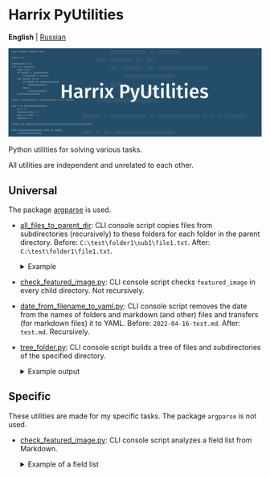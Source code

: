# Harrix PyUtilities

**English** | [Russian](https://github.com/Harrix/harrix-pyutilities/blob/main/README.ru.md)

![Harrix PyUtilities](img/featured-image.svg)

Python utilities for solving various tasks.

All utilities are independent and unrelated to each other.

## Universal

The package [argparse](https://docs.python.org/3/library/argparse.html) is used.

- [all_files_to_parent_dir](https://github.com/Harrix/harrix-pyutilities/blob/main/src/all_files_to_parent_dir.py): CLI console script copies files from subdirectories (recursively) to these folders for each folder in the parent directory. Before: `C:\test\folder1\sub1\file1.txt`. After: `C:\test\folder1\file1.txt`.

  <details>
  <summary>Example</summary>

  **Before:**

  ```text
  C:\test
  ├─ folder1
  │  ├─ image.jpg
  │  ├─ sub1
  │  │  ├─ file1.txt
  │  │  └─ file2.txt
  │  └─ sub2
  │     ├─ file3.txt
  │     └─ file4.txt
  └─ folder2
    └─ sub3
        ├─ file6.txt
        └─ sub4
          └─ file5.txt
  ```

  **After:**

  ```text
  C:\test
  ├─ folder1
  │  ├─ file1.txt
  │  ├─ file2.txt
  │  ├─ file3.txt
  │  ├─ file4.txt
  │  └─ image.jpg
  └─ folder2
    ├─ file5.txt
    └─ file6.txt
  ```

  </details>

- [check_featured_image.py](https://github.com/Harrix/harrix-pyutilities/blob/main/src/check_featured_image.py): CLI console script checks `featured_image` in every child directory. Not recursively.

- [date_from_filename_to_yaml.py](https://github.com/Harrix/harrix-pyutilities/blob/main/src/date_from_filename_to_yaml.py): CLI console script removes the date from the names of folders and markdown (and other) files and transfers (for markdown files) it to YAML. Before: `2022-04-16-test.md`. After: `test.md`. Recursively.

- [tree_folder.py](https://github.com/Harrix/harrix-pyutilities/blob/main/src/tree_folder.py): CLI console script builds a tree of files and subdirectories of the specified directory.

  <details>
  <summary>Example output</summary>

  ```text
  ├─ note1
  │  ├─ featured-image.png
  │  └─ note1.md
  └─ note2
     └─ note2.md
  ```

  </details>

## Specific

These utilities are made for my specific tasks. The package `argparse` is not used.

- [check_featured_image.py](https://github.com/Harrix/harrix-pyutilities/blob/main/src/specific__field_list_analysis.py): CLI console script analyzes a field list from Markdown.

  <details>
  <summary>Example of a field list</summary>

  ```markdown
  # Title

  ---

  **Title of the field list** <!-- !list-as-table -->

  <!-- !item -->

  - **Field1:** Name1
  - **Field2:** One Two
  - **Field3:** 1

  <!-- !item -->

  - **Field1:** Name2
  - **Field2:** Three Four
  - **Field3:** 2

  ---
  ```

  </details>
